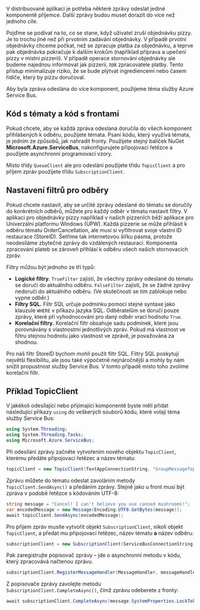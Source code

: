 V distribuované aplikaci je potřeba některé zprávy odeslat jediné komponentě příjemce. Další zprávy budou muset dorazit do více než jednoho cíle.

Pojďme se podívat na to, co se stane, když uživatel zruší objednávku pizzy. Je to trochu jiné než při prvotním zadávání objednávky. V případě prvotní objednávky chceme počkat, než se zpracuje platba za objednávku, a teprve pak objednávka pokračuje k dalším krokům (například příprava a upečení pizzy v místní pizzerii). V případě operace stornování objednávky ale budeme najednou informovat jak pizzerii, *tak* zpracovatele platby. Tento přístup minimalizuje riziko, že se bude plýtvat ingrediencemi nebo časem řidiče, který by pizzu doručoval.

Aby byla zpráva odeslána do více komponent, použijeme téma služby Azure Service Bus.

## <a name="code-with-topics-vs-code-with-queues"></a>Kód s tématy a kód s frontami

Pokud chcete, aby se každá zpráva odeslaná doručila do všech komponent přihlášených k odběru, použijete témata. Psaní kódu, který využívá témata, je jedním ze způsobů, jak nahradit fronty. Použijete stejný balíček NuGet **Microsoft.Azure.ServiceBus**, nakonfigurujete připojovací řetězce a použijete asynchronní programovací vzory.

Místo třídy `QueueClient` ale pro odeslání použijete třídu `TopicClient` a pro příjem zpráv použijete třídu `SubscriptionClient`.

## <a name="setting-filters-on-subscriptions"></a>Nastavení filtrů pro odběry

Pokud chcete nastavit, aby se určité zprávy odeslané do tématu se doručily do konkrétních odběrů, můžete pro každý odběr v tématu nastavit filtry. V aplikaci pro objednávky pizzy například v našich pizzeriích běží aplikace pro Univerzální platformu Windows (UPW). Každá pizzerie se může přihlásit k odběru tématu OrderCancellation, ale musí si vyfiltrovat svoje vlastní ID restaurace (StoreID). Šetříme tak internetovou šířku pásma, protože neodesíláme zbytečné zprávy do vzdálených restaurací. Komponenta zpracování plateb se zároveň přihlásí k odběru všech našich stornovacích zpráv.

Filtry můžou být jednoho ze tří typů:

- **Logické filtry.** `TrueFilter` zajistí, že všechny zprávy odeslané do tématu se doručí do aktuálního odběru. `FalseFilter` zajistí, že se žádné zprávy nedoručí do aktuálního odběru. (Ve skutečnosti se tím zablokuje nebo vypne odběr.)
- **Filtry SQL.** Filtr SQL určuje podmínku pomocí stejné syntaxe jako klauzule `WHERE` v příkazu jazyka SQL. Odběratelům se doručí pouze zprávy, které při vyhodnocování pro daný odběr vrací hodnotu `True`.
- **Korelační filtry.** Korelační filtr obsahuje sadu podmínek, které jsou porovnávány s vlastnostmi jednotlivých zpráv. Pokud má vlastnost ve filtru stejnou hodnotu jako vlastnost ve zprávě, je považována za shodnou.

Pro náš filtr StoreID bychom *mohli* použít filtr SQL. Filtry SQL poskytují největší flexibilitu, ale jsou také výpočetně nejnáročnější a mohly by nám snížit propustnost služby Service Bus. V tomto případě místo toho zvolíme korelační filtr. 

## <a name="topicclient-example"></a>Příklad TopicClient

V jakékoli odesílající nebo přijímající komponentě byste měli přidat následující příkazy `using` do veškerých souborů kódu, které volají téma služby Service Bus:

```C#
using System.Threading;
using System.Threading.Tasks;
using Microsoft.Azure.ServiceBus;
```

Při odesílání zprávy začněte vytvořením nového objektu `TopicClient`, kterému předáte připojovací řetězec a název tématu:

```C#
topicClient = new TopicClient(TextAppConnectionString, "GroupMessageTopic");
```

Zprávu můžete do tématu odeslat zavoláním metody `TopicClient.SendAsync()` a předáním zprávy. Stejně jako u front musí být zpráva v podobě řetězce s kódováním UTF-8:

```C#
string message = "Cancel! I can't believe you use canned mushrooms!";
var encodedMessage = new Message(Encoding.UTF8.GetBytes(message));
await topicClient.SendAsync(encodedMessage);
```

Pro příjem zpráv musíte vytvořit objekt `SubscriptionClient`, nikoli objekt `TopicClient`, a předat mu připojovací řetězec, název tématu **a** název odběru:

```C#
subscriptionClient = new SubscriptionClient(ServiceBusConnectionString, "GroupMessageTopic", "NorthAmerica");
```

Pak zaregistrujte popisovač zprávy – jde o asynchronní metodu v kódu, který zpracovává načtenou zprávu.

```C#
subscriptionClient.RegisterMessageHandler(MessageHandler, messageHandlerOptions);
```

Z popisovače zprávy zavolejte metodu `SubscriptionClient.CompleteAsync()`, čímž zprávu odeberete z fronty:

```C#
await subscriptionClient.CompleteAsync(message.SystemProperties.LockToken);
```